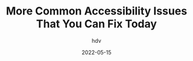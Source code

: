 ---
author: hdv
date: 2022-05-15
draft: true
permalink: false
tags:
  - accessibility
target_url: https://hidde.blog/more-common-a11y-issues/
title: More Common Accessibility Issues That You Can Fix Today
---